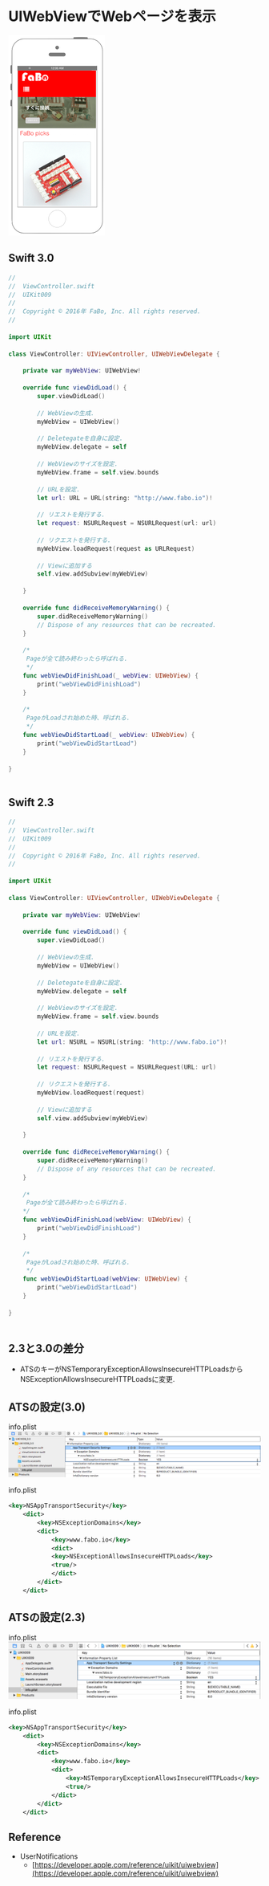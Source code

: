 # UIWebViewでWebページを表示　

![Preview uikit009](./img/uikit009.png)

## Swift 3.0

```swift
//
//  ViewController.swift
//  UIKit009
//
//  Copyright © 2016年 FaBo, Inc. All rights reserved.
//

import UIKit

class ViewController: UIViewController, UIWebViewDelegate {
    
    private var myWebView: UIWebView!
    
    override func viewDidLoad() {
        super.viewDidLoad()
        
        // WebViewの生成.
        myWebView = UIWebView()
        
        // Deletegateを自身に設定.
        myWebView.delegate = self
        
        // WebViewのサイズを設定.
        myWebView.frame = self.view.bounds
        
        // URLを設定.
        let url: URL = URL(string: "http://www.fabo.io")!
        
        // リエストを発行する.
        let request: NSURLRequest = NSURLRequest(url: url)
        
        // リクエストを発行する.
        myWebView.loadRequest(request as URLRequest)
        
        // Viewに追加する
        self.view.addSubview(myWebView)
        
    }
    
    override func didReceiveMemoryWarning() {
        super.didReceiveMemoryWarning()
        // Dispose of any resources that can be recreated.
    }
    
    /*
     Pageが全て読み終わったら呼ばれる.
     */
    func webViewDidFinishLoad(_ webView: UIWebView) {
        print("webViewDidFinishLoad")
    }
    
    /*
     PageがLoadされ始めた時、呼ばれる.
     */
    func webViewDidStartLoad(_ webView: UIWebView) {
        print("webViewDidStartLoad")
    }
    
}



```

## Swift 2.3

```swift
//
//  ViewController.swift
//  UIKit009
//
//  Copyright © 2016年 FaBo, Inc. All rights reserved.
//

import UIKit

class ViewController: UIViewController, UIWebViewDelegate {

    private var myWebView: UIWebView!
    
    override func viewDidLoad() {
        super.viewDidLoad()
        
        // WebViewの生成.
        myWebView = UIWebView()
        
        // Deletegateを自身に設定.
        myWebView.delegate = self
        
        // WebViewのサイズを設定.
        myWebView.frame = self.view.bounds
        
        // URLを設定.
        let url: NSURL = NSURL(string: "http://www.fabo.io")!
        
        // リエストを発行する.
        let request: NSURLRequest = NSURLRequest(URL: url)
        
        // リクエストを発行する.
        myWebView.loadRequest(request)
        
        // Viewに追加する
        self.view.addSubview(myWebView)
        
    }

    override func didReceiveMemoryWarning() {
        super.didReceiveMemoryWarning()
        // Dispose of any resources that can be recreated.
    }
    
    /*
     Pageが全て読み終わったら呼ばれる.
    */
    func webViewDidFinishLoad(webView: UIWebView) {
        print("webViewDidFinishLoad")
    }
    
    /*
     PageがLoadされ始めた時、呼ばれる.
     */
    func webViewDidStartLoad(webView: UIWebView) {
        print("webViewDidStartLoad")
    }

}



```

## 2.3と3.0の差分

* ATSのキーがNSTemporaryExceptionAllowsInsecureHTTPLoadsからNSExceptionAllowsInsecureHTTPLoadsに変更.

## ATSの設定(3.0)

info.plist
![Preview uikit009_how1](./img/uikit009_how1.png)

info.plist
```xml
<key>NSAppTransportSecurity</key>
    <dict>
        <key>NSExceptionDomains</key>
        <dict>
            <key>www.fabo.io</key>
            <dict>
            <key>NSExceptionAllowsInsecureHTTPLoads</key>
            <true/>
            </dict>
        </dict>
    </dict>
```

## ATSの設定(2.3)

info.plist
![Preview uikit009_how2](./img/uikit009_how2.png)

info.plist
```xml
<key>NSAppTransportSecurity</key>
    <dict>
        <key>NSExceptionDomains</key>
        <dict>
            <key>www.fabo.io</key>
            <dict>
                <key>NSTemporaryExceptionAllowsInsecureHTTPLoads</key>
                <true/>
            </dict>
        </dict>
    </dict>
```

## Reference

* UserNotifications
	* [https://developer.apple.com/reference/uikit/uiwebview](https://developer.apple.com/reference/uikit/uiwebview)